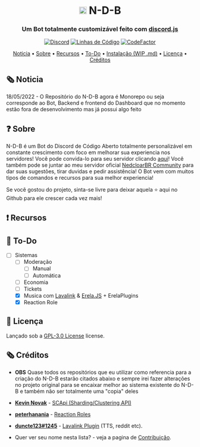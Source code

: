 <h1 align="center">
  <br>
  <img width="20" src="https://github.com/NedcloarBR/N-D-B/blob/master/Client/Src/Assets/Images/Logos/Logo.png?raw=true"> N-D-B
  <br>
</h1>

<h3 align=center>Um Bot totalmente customizável feito com <a href=https://github.com/discordjs/discord.js>discord.js</a></h3>

<div align=center>

[![Discord](https://img.shields.io/discord/679066351456878633.svg?label=&logo=discord&logoColor=ffffff&color=7389D8&labelColor=6A7EC2)](http://discord.gg/5CHARxbaRk)
[![Linhas de Código](https://sonarcloud.io/api/project_badges/measure?project=NedcloarBR_N-D-B&metric=ncloc)](https://sonarcloud.io/dashboard?id=NedcloarBR_N-D-B)
[![CodeFactor](https://www.codefactor.io/repository/github/nedcloarbr/n-d-b/badge)](https://www.codefactor.io/repository/github/nedcloarbr/n-d-b)

</div>

<p align="center">
  <a href="#🗞️ Noticia">Noticia</a>
  •
  <a href="#❓ Sobre">Sobre</a>
  •
  <a href="#❗ Recursos">Recursos</a>
  •
  <a href="📝 To-Do">To-Do</a>
  •
  <a href="https://github.com/NedcloarBR/N-D-B/blob/master/Docs/INSTALLATION.md">Instalação (WIP .md)</a>
  •
  <a href="#📖 Licença">Licença</a>
  •
  <a href="#🗞️ Créditos">Créditos</a>
</p>

## 🗞️ Noticia

18/05/2022 - O Repositório do N-D-B agora é Monorepo ou seja corresponde ao Bot, Backend e frontend do Dashboard que no momento estão fora de desenvolvimento mas já possui algo feito

## ❓ Sobre

N-D-B é um Bot do Discord de Código Aberto totalmente personalizável em constante crescimento com foco em melhorar sua experiencia nos servidores! Você pode convida-lo para seu servidor clicando [aqui](https://discord.com/oauth2/authorize?client_id=708822043420000366&permissions=8&redirect_uri=http%3A%2F%2Flocalhost%3A3001%2Fapi%2Fauth%2Fredirect&scope=bot%20applications.commands)! Você também pode se juntar ao meu servidor oficial [NedcloarBR Community](http://discord.gg/5CHARxbaRk) para dar suas sugestões, tirar duvidas e pedir assistência! O Bot vem com muitos tipos de comandos e recursos para sua melhor experiencia!

Se você gostou do projeto, sinta-se livre para deixar aquela ⭐ aqui no Github para ele crescer cada vez mais!

## ❗ Recursos

## 📝 To-Do

- [ ] Sistemas
  - [ ] Moderação
    - [ ] Manual
    - [ ] Automática
  - [ ] Economia
  - [ ] Tickets
  - [x] Musica com [Lavalink](https://github.com/freyacodes/Lavalink) & [Erela.JS](https://github.com/MenuDocs/erela.js) + ErelaPlugins
  - [x] Reaction Role

## 📖 Licença

Lançado sob a [GPL-3.0 License](https://github.com/NedcloarBR/N-D-B/blob/master/License) license.

## 🗞️ Créditos

- **OBS** Quase todos os repositórios que eu utilizar como referencia para a criação do N-D-B estarão citados abaixo e sempre irei fazer alterações no projeto original para se encaixar melhor ao sistema existente do N-D-B e também não ser totalmente uma "copia" deles

- **[Kevin Novak](https://github.com/KevinNovak)** - [SCApi (Sharding/Clustering API)](https://github.com/KevinNovak/Discord-Bot-TypeScript-Template)
- **[peterhanania](https://github.com/peterhanania/)** - [Reaction Roles](https://github.com/peterhanania/reaction-roles)
- **[duncte123#1245](https://github.com/duncte123)** - [Lavalink Plugin](https://github.com/DuncteBot/skybot-lavalink-plugin/) (TTS, reddit etc).
- Quer ver seu nome nesta lista? - veja a pagina de [Contribuição](https://github.com/NedcloarBR/N-D-B/blob/master/Docs/CONTRIBUTING.md).
